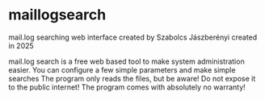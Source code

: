 # maillogsearch
mail.log searching web interface
created by Szabolcs Jászberényi <info at jszabolcs dot hu>
created in 2025

mail.log search is a free web based tool to make system administration easier.
You can configure a few simple parameters and make simple searches
The program only reads the files, but be aware! Do not expose it to the public internet!
The program comes with absolutely no warranty!
